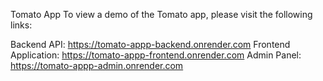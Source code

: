 Tomato App
To view a demo of the Tomato app, please visit the following links:

Backend API: https://tomato-appp-backend.onrender.com
Frontend Application: https://tomato-appp-frontend.onrender.com
Admin Panel: https://tomato-appp-admin.onrender.com
